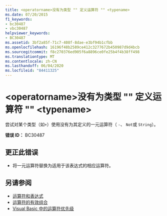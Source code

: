 ```yaml
---
title: <operatorname>没有为类型 "" 定义运算符 "" <typename>
ms.date: 07/20/2015
f1_keywords:
- bc30487
- vbc30487
helpviewer_keywords:
- BC30487
ms.assetid: 3bf2a85f-71c7-408f-8dae-e3bf94b1cfbb
ms.openlocfilehash: 16196f48b2589ce412c3277672b450987d9d4bcb
ms.sourcegitcommit: f8c270376ed905f6a8896ce0fe25b4f4b38ff498
ms.translationtype: MT
ms.contentlocale: zh-CN
ms.lasthandoff: 06/04/2020
ms.locfileid: "84411325"
---
```

# <a name="operator-operatorname-is-not-defined-for-type-typename"></a>\<operatorname>没有为类型 "" 定义运算符 "" \<typename>
尝试对某个类型（如`+`）使用没有为其定义的一元运算符（ `-`、 `Not`或 `String`）。  
  
 **错误 ID：** BC30487  
  
## <a name="to-correct-this-error"></a>更正此错误  
  
- 将一元运算符替换为适用于该表达式的相应运算符。  
  
## <a name="see-also"></a>另请参阅

- [运算符和表达式](../programming-guide/language-features/operators-and-expressions/index.md)
- [运算符的有效组合](../programming-guide/language-features/operators-and-expressions/efficient-combination-of-operators.md)
- [Visual Basic 中的运算符优先级](../language-reference/operators/operator-precedence.md)
